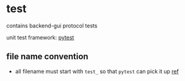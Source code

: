 # test

contains backend-gui protocol tests

unit test framework: [pytest](https://docs.pytest.org/)

## file name convention
- all filename must start with `test_`
  so that `pytest` can pick it up
  [ref](https://docs.pytest.org/en/7.2.x/getting-started.html#get-started)


